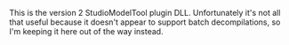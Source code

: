 This is the version 2 StudioModelTool plugin DLL. Unfortunately it's not all that useful because it doesn't appear to support batch decompilations, so I'm keeping it here out of the way instead.
